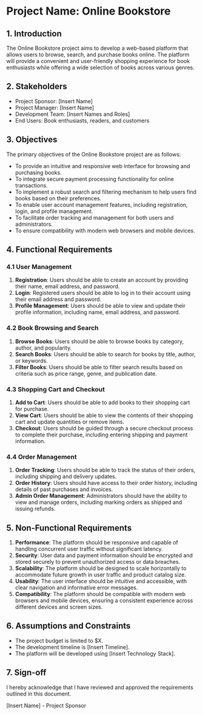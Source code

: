 # Project Name: Online Bookstore

## 1. Introduction
The Online Bookstore project aims to develop a web-based platform that allows users to browse, search, and purchase books online. The platform will provide a convenient and user-friendly shopping experience for book enthusiasts while offering a wide selection of books across various genres.

## 2. Stakeholders
- Project Sponsor: [Insert Name]
- Project Manager: [Insert Name]
- Development Team: [Insert Names and Roles]
- End Users: Book enthusiasts, readers, and customers

## 3. Objectives
The primary objectives of the Online Bookstore project are as follows:
- To provide an intuitive and responsive web interface for browsing and purchasing books.
- To integrate secure payment processing functionality for online transactions.
- To implement a robust search and filtering mechanism to help users find books based on their preferences.
- To enable user account management features, including registration, login, and profile management.
- To facilitate order tracking and management for both users and administrators.
- To ensure compatibility with modern web browsers and mobile devices.

## 4. Functional Requirements
### 4.1 User Management
1. **Registration**: Users should be able to create an account by providing their name, email address, and password.
2. **Login**: Registered users should be able to log in to their account using their email address and password.
3. **Profile Management**: Users should be able to view and update their profile information, including name, email address, and password.

### 4.2 Book Browsing and Search
1. **Browse Books**: Users should be able to browse books by category, author, and popularity.
2. **Search Books**: Users should be able to search for books by title, author, or keywords.
3. **Filter Books**: Users should be able to filter search results based on criteria such as price range, genre, and publication date.

### 4.3 Shopping Cart and Checkout
1. **Add to Cart**: Users should be able to add books to their shopping cart for purchase.
2. **View Cart**: Users should be able to view the contents of their shopping cart and update quantities or remove items.
3. **Checkout**: Users should be guided through a secure checkout process to complete their purchase, including entering shipping and payment information.

### 4.4 Order Management
1. **Order Tracking**: Users should be able to track the status of their orders, including shipping and delivery updates.
2. **Order History**: Users should have access to their order history, including details of past purchases and invoices.
3. **Admin Order Management**: Administrators should have the ability to view and manage orders, including marking orders as shipped and issuing refunds.

## 5. Non-Functional Requirements
1. **Performance**: The platform should be responsive and capable of handling concurrent user traffic without significant latency.
2. **Security**: User data and payment information should be encrypted and stored securely to prevent unauthorized access or data breaches.
3. **Scalability**: The platform should be designed to scale horizontally to accommodate future growth in user traffic and product catalog size.
4. **Usability**: The user interface should be intuitive and accessible, with clear navigation and informative error messages.
5. **Compatibility**: The platform should be compatible with modern web browsers and mobile devices, ensuring a consistent experience across different devices and screen sizes.

## 6. Assumptions and Constraints
- The project budget is limited to $X.
- The development timeline is [Insert Timeline].
- The platform will be developed using [Insert Technology Stack].

## 7. Sign-off
I hereby acknowledge that I have reviewed and approved the requirements outlined in this document.

[Insert Name] - Project Sponsor

